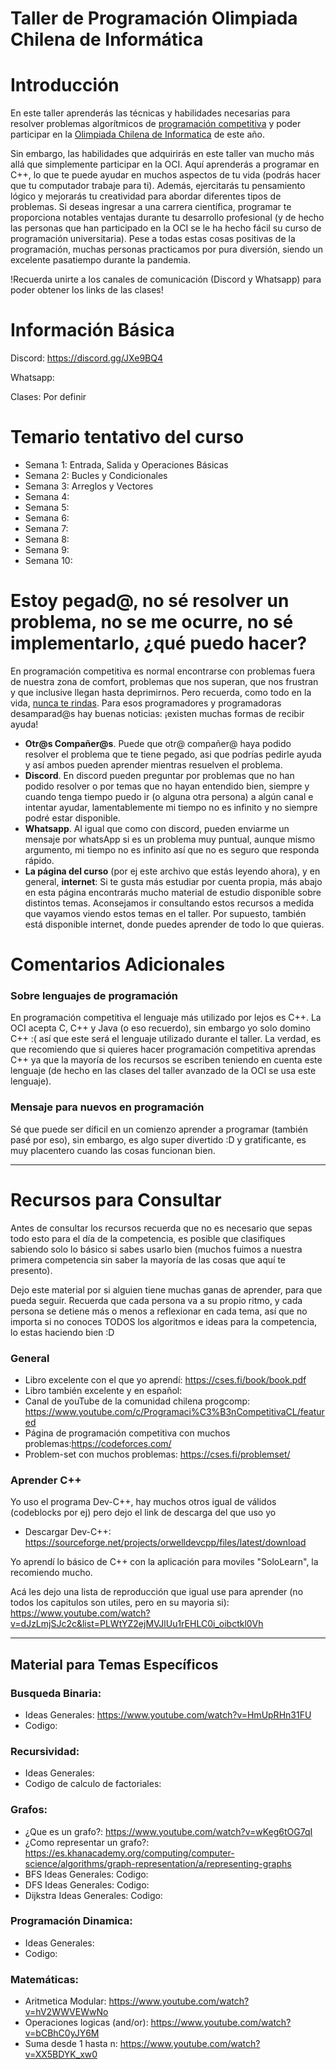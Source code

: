 # Taller de Programación Olimpiada Chilena de Informática

# Introducción

En este taller aprenderás las técnicas y habilidades necesarias para resolver problemas algorítmicos de [programación competitiva](https://es.wikipedia.org/wiki/Usuario:Ltaravilse/Programaci%C3%B3n_competitiva) y poder participar en la [Olimpiada Chilena de Informatica](https://www.olimpiada-informatica.cl/) de este año.

Sin embargo, las habilidades que adquirirás en este taller van mucho más allá que simplemente participar en la OCI. Aquí aprenderás a programar en C++, lo que te puede ayudar en muchos aspectos de tu vida (podrás hacer que tu computador trabaje para ti). Además, ejercitarás tu pensamiento lógico y mejorarás tu creatividad para abordar diferentes tipos de problemas. Si deseas ingresar a una carrera científica, programar te proporciona notables ventajas durante tu desarrollo profesional (y de hecho las personas que han participado en la OCI se le ha hecho fácil su curso de programación universitaria). Pese a todas estas cosas positivas de la programación, muchas personas practicamos por pura diversión, siendo un excelente pasatiempo durante la pandemia. 

!Recuerda unirte a los canales de comunicación (Discord y Whatsapp) para poder obtener los links de las clases!

# Información Básica

Discord: https://discord.gg/JXe9BQ4

Whatsapp: 

Clases: Por definir

# Temario tentativo del curso

* Semana 1: Entrada, Salida y Operaciones Básicas
* Semana 2: Bucles y Condicionales
* Semana 3: Arreglos y Vectores
* Semana 4: 
* Semana 5: 
* Semana 6: 
* Semana 7: 
* Semana 8: 
* Semana 9: 
* Semana 10:  

# Estoy pegad@, no sé resolver un problema, no se me ocurre, no sé implementarlo, ¿qué puedo hacer?
En programación competitiva es normal encontrarse con problemas fuera de nuestra zona de comfort, problemas que nos superan, que nos frustran y que inclusive llegan hasta deprimirnos. Pero recuerda, como todo en la vida, [nunca te rindas](https://www.youtube.com/watch?v=NK3swvwCNHM). Para esos programadores y programadoras desamparad@s hay buenas noticias: ¡existen muchas formas de recibir ayuda!

 * **Otr@s Compañer@s**. Puede que otr@ compañer@ haya podido resolver el problema que te tiene pegado, asi que podrías pedirle ayuda y así ambos pueden aprender mientras resuelven el problema. 
 * **Discord**. En discord pueden preguntar por problemas que no han podido resolver o por temas que no hayan entendido bien, siempre y cuando tenga tiempo puedo ir (o alguna otra persona) a algún canal e intentar ayudar, lamentablemente mi tiempo no es infinito y no siempre podré estar disponible.
  * **Whatsapp**. Al igual que como con discord, pueden enviarme un mensaje por whatsApp si es un problema muy puntual, aunque mismo argumento, mi tiempo no es infinito así que no es seguro que responda rápido.
 * **La página del curso** (por ej este archivo que estás leyendo ahora), y en general, **internet**: Si te gusta más estudiar por cuenta propia, más abajo en esta página encontrarás mucho material de estudio disponible sobre distintos temas. Aconsejamos ir consultando estos recursos a medida que vayamos viendo estos temas en el taller. Por supuesto, también está disponible internet, donde puedes aprender de todo lo que quieras.


# Comentarios Adicionales

### Sobre lenguajes de programación
En programación competitiva el lenguaje más utilizado por lejos es C++. La OCI acepta C, C++ y Java (o eso recuerdo), sin embargo yo solo domino C++ :( así que este será el lenguaje utilizado durante el taller. La verdad, es que recomiendo que si quieres hacer programación competitiva aprendas C++ ya que la mayoría de los recursos se escriben teniendo en cuenta este lenguaje (de hecho en las clases del taller avanzado de la OCI se usa este lenguaje).
 
### Mensaje para nuevos en programación

Sé que puede ser díficil en un comienzo aprender a programar (también pasé por eso), sin embargo, es algo super divertido :D y gratificante, es muy placentero cuando las cosas funcionan bien.

_________________________________

# Recursos para Consultar

Antes de consultar los recursos recuerda que no es necesario que sepas todo esto para el día de la competencia, es posible que clasifiques sabiendo solo lo básico si sabes usarlo bien (muchos fuimos a nuestra primera competencia sin saber la mayoría de las cosas que aquí te presento).

Dejo este material por si alguien tiene muchas ganas de aprender, para que pueda seguir. Recuerda que cada persona va a su propio ritmo, y cada persona se detiene más o menos a reflexionar en cada tema, así que no importa si no conoces TODOS los algoritmos e ideas para la competencia, lo estas haciendo bien :D

### General

* Libro excelente con el que yo aprendí: https://cses.fi/book/book.pdf
* Libro también excelente y en español: 
* Canal de youTube de la comunidad chilena progcomp: https://www.youtube.com/c/Programaci%C3%B3nCompetitivaCL/featured
* Página de programación competitiva con muchos problemas:https://codeforces.com/
* Problem-set con muchos problemas: https://cses.fi/problemset/

### Aprender C++
 Yo uso el programa Dev-C++, hay muchos otros igual de válidos (codeblocks por ej) pero dejo el link de descarga del que uso yo 
 * Descargar Dev-C++: https://sourceforge.net/projects/orwelldevcpp/files/latest/download
 
 Yo aprendí lo básico de C++ con la aplicación para moviles "SoloLearn", la recomiendo mucho.
 
 Acá les dejo una lista de reproducción que igual use para aprender (no todos los capitulos son utiles, pero en su mayoria si): https://www.youtube.com/watch?v=dJzLmjSJc2c&list=PLWtYZ2ejMVJlUu1rEHLC0i_oibctkl0Vh
 
__________________________________________
## Material para Temas Específicos

### Busqueda Binaria:
 * Ideas Generales: https://www.youtube.com/watch?v=HmUpRHn31FU
 * Codigo: 
 
### Recursividad:
 * Ideas Generales:
 * Codigo de calculo de factoriales:

### Grafos:
 * ¿Que es un grafo?: https://www.youtube.com/watch?v=wKeg6tOG7qI
 * ¿Como representar un grafo?: https://es.khanacademy.org/computing/computer-science/algorithms/graph-representation/a/representing-graphs
 * BFS
    Ideas Generales:
    Codigo: 
 * DFS
    Ideas Generales:
    Codigo:
 * Dijkstra
   Ideas Generales: 
   Codigo:
  
### Programación Dinamica:
 * Ideas Generales:
 * Codigo: 
 
### Matemáticas:
 * Aritmetica Modular: https://www.youtube.com/watch?v=hV2WWVEWwNo
 * Operaciones logicas (and/or): https://www.youtube.com/watch?v=bCBhC0yJY6M
 * Suma desde 1 hasta n: https://www.youtube.com/watch?v=XX5BDYK_xw0
